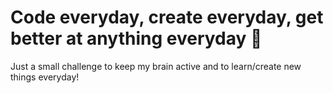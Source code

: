 # Code everyday, create everyday, get better at anything everyday 🎉
Just a small challenge to keep my brain active and to learn/create new things everyday!
